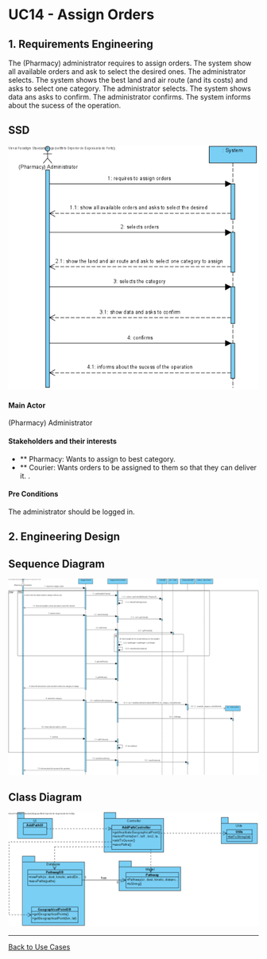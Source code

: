 # UC14 - Assign Orders

## 1. Requirements Engineering
The (Pharmacy) administrator requires to assign orders. The system show all available orders and ask to select the desired ones. The administrator selects. The system shows the best land and air route  (and its costs) and asks to select one category. The administrator selects. The system shows data ans asks to confirm. The administrator confirms. The system informs about the sucess of the operation.

## SSD
![UC14_SSD.png](UC14_SSD.png)

#### Main Actor

(Pharmacy) Administrator

#### Stakeholders and their interests
* ** Pharmacy: Wants to assign to best category.
* ** Courier: Wants orders to be assigned to them so that they can deliver it.	.

#### Pre Conditions
The administrator should be logged in.

## 2. Engineering Design

## Sequence Diagram
![UC14_SD.png](UC14_SD.png)



## Class Diagram
![UC14_CD.png](UC14_CD.png)

____

[Back to Use Cases](../UseCases.md)